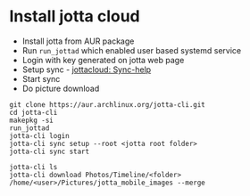 # Install jotta cloud

- Install jotta from AUR package
- Run `run_jottad` which enabled user based systemd service
- Login with key generated on jotta web page 
- Setup sync - [jottacloud: Sync-help](https://docs.jottacloud.com/en/articles/5859533-using-the-sync-folder-with-jottacloud-cli)
- Start sync
- Do picture download

```
git clone https://aur.archlinux.org/jotta-cli.git
cd jotta-cli
makepkg -si
run_jottad
jotta-cli login
jotta-cli sync setup --root <jotta root folder>
jotta-cli sync start

jotta-cli ls
jotta-cli download Photos/Timeline/<folder> /home/<user>/Pictures/jotta_mobile_images --merge
```

